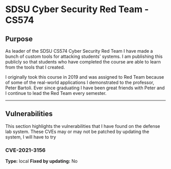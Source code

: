 # SDSU Cyber Security Red Team - CS574

## Purpose
As leader of the SDSU CS574 Cyber Security Red Team I have made a bunch of custom tools for attacking students' systems. I am publishing this publicly so that students who have completed the course are able to learn from the tools that I created.

I originally took this course in 2019 and was assigned to Red Team because of some of the real-world applications I demonstrated to the professor, Peter Bartoli. Ever since graduating I have been great friends with Peter and I continue to lead the Red Team every semester.

---

## Vulnerabilities
This section highlights the vulnerabilities that I have found on the defense lab system. These CVEs may or may not be patched by updating the system, I will have to try 

### CVE-2021-3156
**Type:** local
**Fixed by updating:** No

